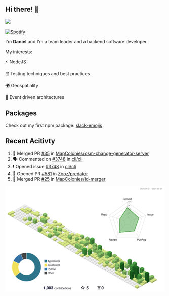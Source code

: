 ## Hi there! 👋

<p>
  <img src="https://github-readme-stats.vercel.app/api?username=syncush&theme=tokyonight">
</p>

[![Spotify](https://novatorem-rust.vercel.app/api/spotify)](https://open.spotify.com/user/syncush)

I'm **Daniel** and I'm a team leader and a backend software developer.

My interests:

⚡ NodeJS

☑️ Testing techniques and best practices

🌍 Geospatiality

🧠 Event driven architectures

## Packages
Check out my first npm package: [slack-emojis](https://www.npmjs.com/package/slack-emojis)

## Recent Acitivty
<!--START_SECTION:activity-->
1. 🎉 Merged PR [#35](https://github.com/MapColonies/osm-change-generator-server/pull/35) in [MapColonies/osm-change-generator-server](https://github.com/MapColonies/osm-change-generator-server)
2. 🗣 Commented on [#3748](https://github.com/cli/cli/issues/3748) in [cli/cli](https://github.com/cli/cli)
3. ❗️ Opened issue [#3748](https://github.com/cli/cli/issues/3748) in [cli/cli](https://github.com/cli/cli)
4. 💪 Opened PR [#581](https://github.com/Zooz/predator/pull/581) in [Zooz/predator](https://github.com/Zooz/predator)
5. 🎉 Merged PR [#25](https://github.com/MapColonies/id-merger/pull/25) in [MapColonies/id-merger](https://github.com/MapColonies/id-merger)
<!--END_SECTION:activity-->

![contrib](./profile-3d-contrib/profile-green-animate.svg)
